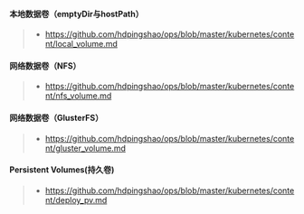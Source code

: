 #### 本地数据卷（emptyDir与hostPath）

> * https://github.com/hdpingshao/ops/blob/master/kubernetes/content/local_volume.md

#### 网络数据卷（NFS）

> * https://github.com/hdpingshao/ops/blob/master/kubernetes/content/nfs_volume.md

#### 网络数据卷（GlusterFS）

> * https://github.com/hdpingshao/ops/blob/master/kubernetes/content/gluster_volume.md

#### Persistent Volumes(持久卷)

> * https://github.com/hdpingshao/ops/blob/master/kubernetes/content/deploy_pv.md